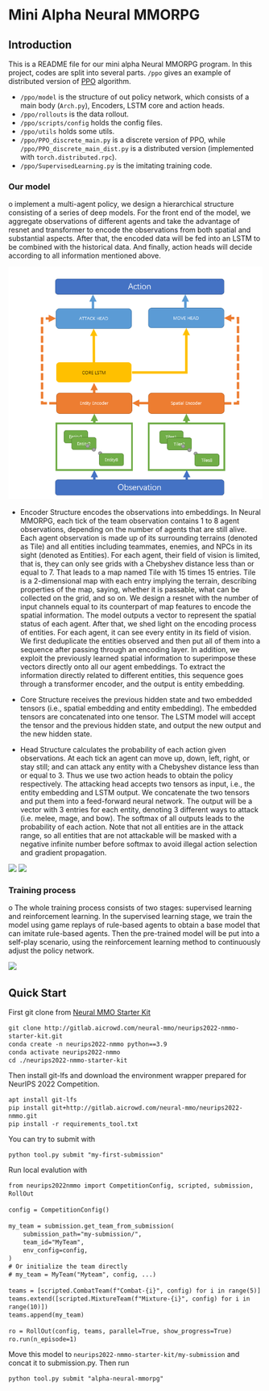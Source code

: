 # Mini Alpha Neural MMORPG

## Introduction
This is a README file for our mini alpha Neural MMORPG program. In this project, codes are split into several parts. ```/ppo``` gives an example of distributed version of [PPO](https://arxiv.org/abs/1707.06347) algorithm. 

- ```/ppo/model``` is the structure of out policy network, which consists of a main body (```Arch.py```), Encoders, LSTM core and action heads.
- ```/ppo/rollouts``` is the data rollout.
- ```/ppo/scripts/config``` holds the config files.
- ```/ppo/utils``` holds some utils.
- ```/ppo/PPO_discrete_main.py``` is a discrete version of PPO, while ```/ppo/PPO_discrete_main_dist.py``` is a distributed version (implemented with ```torch.distributed.rpc```).
- ```/ppo/SupervisedLearning.py``` is the imitating training code.

### Our model
o implement a multi-agent policy, we design a hierarchical structure consisting of a series of deep
models. For the front end of the model, we aggregate observations of different agents and take the
advantage of resnet and transformer to encode the observations from both spatial and substantial
aspects. After that, the encoded data will be fed into an LSTM to be combined with the historical data.
And finally, action heads will decide according to all information mentioned above.

![architecture](architecture.png)

- Encoder Structure encodes the observations into embeddings. In Neural MMORPG, each tick of the team observation contains 1 to 8 agent observations, depending on the number of agents that are still alive. Each agent observation is made up of its surrounding terrains (denoted as Tile) and all entities including teammates, enemies, and NPCs in its sight (denoted as Entities). For each agent, their field of vision is limited, that is, they can only see grids with a Chebyshev distance less than or equal to 7. That leads to a map named Tile with 15 times 15 entries. Tile is a 2-dimensional map with each entry implying the terrain, describing properties of the map, saying, whether it is passable, what can be collected on the grid, and so on. We design a resnet with the number of input channels equal to its counterpart of map features to encode the spatial information. The model outputs a vector to represent the spatial status of each agent. After that, we shed light on the encoding process of entities. For each agent, it can see every entity in its field of vision. We first deduplicate the entities observed and then put all of them into a sequence after passing through an encoding layer. In addition, we exploit the previously learned spatial information to superimpose these vectors directly onto all our agent embeddings. To extract the information directly related to different entities, this sequence goes through a transformer encoder, and the output is entity embedding.


- Core Structure receives the previous hidden state and two embedded tensors (i.e.,
spatial embedding and entity embedding). The embedded tensors are concatenated into one tensor. The LSTM model will accept the tensor
and the previous hidden state, and output the new output and the new hidden
state.

- Head Structure calculates the probability of each action given observations. At each tick an agent can move up, down, left, right, or stay still; and can attack any entity with a Chebyshev distance less than or equal to 3. Thus we use two action heads to obtain the policy respectively. The attacking head accepts two tensors as input, i.e., the entity embedding and LSTM output. We concatenate the two tensors and put them into a feed-forward neural network. The output will be a vector with 3 entries for each entity, denoting 3 different ways to attack (i.e. melee, mage, and bow). The softmax of all outputs leads to the probability of each action. Note that not all entities are in the attack range, so all entities that are not attackable will be masked with a negative infinite number before softmax to avoid illegal action selection and gradient propagation.

![](https://github.com/sanshuiii/mini-alpha-Neural-MMORPG/blob/master/attack%20head.png)
![](https://github.com/sanshuiii/mini-alpha-Neural-MMORPG/blob/master/move%20head.png)

### Training process

o The whole training process consists of two stages: supervised learning and reinforcement learning. In the supervised learning stage, we train the model using game replays of rule-based agents to obtain a base model that can imitate rule-based agents. Then the pre-trained model will be put into a self-play scenario, using the reinforcement learning method to continuously adjust the policy network.

![](https://github.com/sanshuiii/mini-alpha-Neural-MMORPG/blob/master/2stage.png)

## Quick Start

First git clone from [Neural MMO Starter Kit](https://gitlab.aicrowd.com/neural-mmo/neurips2022-nmmo-starter-kit)
```
git clone http://gitlab.aicrowd.com/neural-mmo/neurips2022-nmmo-starter-kit.git
conda create -n neurips2022-nmmo python==3.9
conda activate neurips2022-nmmo
cd ./neurips2022-nmmo-starter-kit
```

Then install git-lfs and download the environment wrapper prepared for NeurIPS 2022 Competition.
```
apt install git-lfs
pip install git+http://gitlab.aicrowd.com/neural-mmo/neurips2022-nmmo.git
pip install -r requirements_tool.txt
```

You can try to submit with
```
python tool.py submit "my-first-submission"
```

Run local evalution with
```
from neurips2022nmmo import CompetitionConfig, scripted, submission, RollOut

config = CompetitionConfig()

my_team = submission.get_team_from_submission(
    submission_path="my-submission/",
    team_id="MyTeam",
    env_config=config,
)
# Or initialize the team directly
# my_team = MyTeam("Myteam", config, ...)

teams = [scripted.CombatTeam(f"Combat-{i}", config) for i in range(5)]
teams.extend([scripted.MixtureTeam(f"Mixture-{i}", config) for i in range(10)])
teams.append(my_team)

ro = RollOut(config, teams, parallel=True, show_progress=True)
ro.run(n_episode=1)
```

Move this model to ```neurips2022-nmmo-starter-kit/my-submission``` and concat it to submission.py. Then run
```
python tool.py submit "alpha-neural-mmorpg"
```
